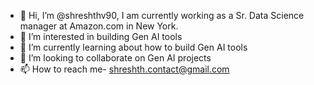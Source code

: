 - 👋 Hi, I’m @shreshthv90, I am currently working as a Sr. Data Science manager at Amazon.com in New York.
- 👀 I’m interested in building Gen AI tools
- 🌱 I’m currently learning about how to build Gen AI tools
- 💞️ I’m looking to collaborate on Gen AI projects
- 📫 How to reach me- shreshth.contact@gmail.com

<!---
shreshthv90/shreshthv90 is a ✨ special ✨ repository because its `README.md` (this file) appears on your GitHub profile.
You can click the Preview link to take a look at your changes.
--->
